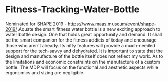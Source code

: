 # Fitness-Tracking-Water-Bottle

Nominated for SHAPE 2019 - https://www.maas.museum/event/shape-2019/
Aquate the smart fitness water bottle is a new exciting approach to water bottle design. One that holds great opportunity and demand. It shall be the smart companion for the fitness addicts of today and encourage those who aren’t already. Its nifty features will provide a much-needed support for the tech-savvy and dehydrated. It is important to state that the design and manufacture of the bottle itself does not reflect my work.  As to the limitations and economic constraints on the manufacture of a custom bottle. The MDP will focus on the functional and aesthetic aspects while ergonomics and sizing are negligible.
